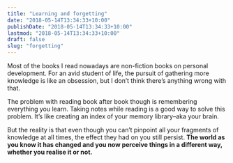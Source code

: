 ```yaml
---
title: "Learning and forgetting"
date: "2018-05-14T13:34:33+10:00"
publishDate: "2018-05-14T13:34:33+10:00"
lastmod: "2018-05-14T13:34:33+10:00"
draft: false
slug: "forgetting"
---
```

Most of the books I read nowadays are non-fiction books on personal development. For an avid student of life, the pursuit of gathering more knowledge is like an obsession, but I don’t think there’s anything wrong with that.

The problem with reading book after book though is remembering everything you learn. Taking notes while reading is a good way to solve this problem. It’s like creating an index of your memory library–aka your brain.

But the reality is that even though you can’t pinpoint all your fragments of knowledge at all times, the effect they had on you still persist. **The world as you know it has changed and you now perceive things in a different way, whether you realise it or not.**